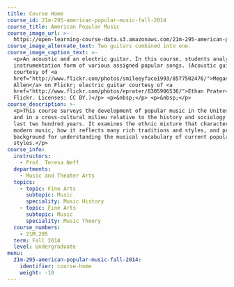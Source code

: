 ```yaml
---
title: Course Home
course_id: 21m-295-american-popular-music-fall-2014
course_title: American Popular Music
course_image_url: >-
  https://open-learning-course-data.s3.amazonaws.com/21m-295-american-popular-music-fall-2014/a57dec71093e5b2433d7f4fd060d667e_21m-295f14.jpg
course_image_alternate_text: Two guitars combined into one.
course_image_caption_text: >-
  <p>An acoustic and an electric guitar. In this course, students analyzed the
  instrumentation form of various assigned popular songs. (Acoustic guitar
  courtesy of <a
  href="http://www.flickr.com/photos/smileeyface1993/8577502476/">Megan
  Allen</a> on Flickr; electric guitar courtesy of <a
  href="http://www.flickr.com/photos/eprater/8305906536/">Ethan Prater</a> on
  Flickr. Licenses: CC BY.)</p> <p>&nbsp;</p> <p>&nbsp;</p>
course_description: >-
  <p>This course surveys the development of popular music in the United States
  and in a cross-cultural milieu relative to the history and sociology of the
  last two hundred years. It examines the ethnic mixture that characterizes
  modern music, how it reflects many rich traditions and styles, and provides a
  background for understanding the musical vocabulary of current popular music
  styles.</p>
course_info:
  instructors:
    - Prof. Teresa Neff
  departments:
    - Music and Theater Arts
  topics:
    - topic: Fine Arts
      subtopic: Music
      speciality: Music History
    - topic: Fine Arts
      subtopic: Music
      speciality: Music Theory
  course_numbers:
    - 21M.295
  term: Fall 2014
  level: Undergraduate
menu:
  21m-295-american-popular-music-fall-2014:
    identifier: course-home
    weight: -10
---
```

